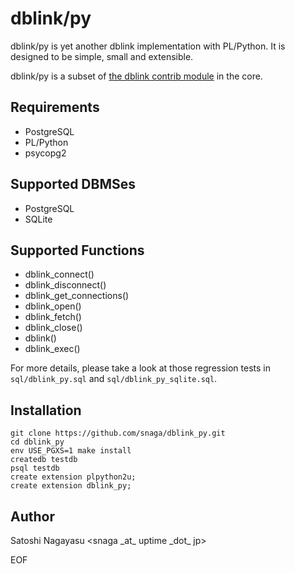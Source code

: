 
# dblink/py

dblink/py is yet another dblink implementation with PL/Python. It is
designed to be simple, small and extensible.

dblink/py is a subset of [the dblink contrib
module](https://www.postgresql.org/docs/current/dblink.html) in the
core.

## Requirements

* PostgreSQL
* PL/Python
* psycopg2

## Supported DBMSes

* PostgreSQL
* SQLite

## Supported Functions

* dblink_connect()
* dblink_disconnect()
* dblink_get_connections()
* dblink_open()
* dblink_fetch()
* dblink_close()
* dblink()
* dblink_exec()

For more details, please take a look at those regression tests in
`sql/dblink_py.sql` and `sql/dblink_py_sqlite.sql`.

## Installation

```
git clone https://github.com/snaga/dblink_py.git
cd dblink_py
env USE_PGXS=1 make install
createdb testdb
psql testdb
create extension plpython2u;
create extension dblink_py;
```

## Author

Satoshi Nagayasu \<snaga \_at\_ uptime \_dot\_ jp\>


EOF
